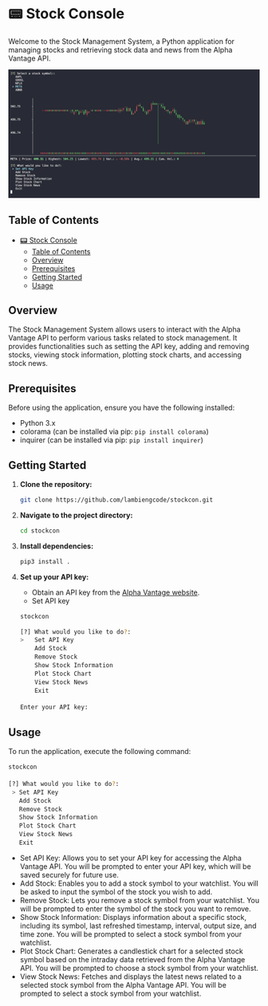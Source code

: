 # 📟 Stock Console

Welcome to the Stock Management System, a Python application for managing stocks and retrieving stock data and news from the Alpha Vantage API.

![Img](./screenshots/screenshot.png)

## Table of Contents
- [📟 Stock Console](#-stock-console)
  - [Table of Contents](#table-of-contents)
  - [Overview](#overview)
  - [Prerequisites](#prerequisites)
  - [Getting Started](#getting-started)
  - [Usage](#usage)

## Overview

The Stock Management System allows users to interact with the Alpha Vantage API to perform various tasks related to stock management. It provides functionalities such as setting the API key, adding and removing stocks, viewing stock information, plotting stock charts, and accessing stock news.

## Prerequisites

Before using the application, ensure you have the following installed:

- Python 3.x
- colorama (can be installed via pip: `pip install colorama`)
- inquirer (can be installed via pip: `pip install inquirer`)

## Getting Started

1. **Clone the repository:**

    ```bash
    git clone https://github.com/lambiengcode/stockcon.git
    ```

2. **Navigate to the project directory:**

    ```bash
    cd stockcon
    ```

3. **Install dependencies:**

    ```bash
    pip3 install .
    ```

4. **Set up your API key:**
   - Obtain an API key from the [Alpha Vantage website](https://www.alphavantage.co/support/#api-key).
   - Set API key

    ```bash
    stockcon
    ```

    ```bash
    [?] What would you like to do?: 
    >   Set API Key
        Add Stock
        Remove Stock
        Show Stock Information
        Plot Stock Chart
        View Stock News
        Exit

    Enter your API key: 
    ```

## Usage

To run the application, execute the following command:

```bash
stockcon

[?] What would you like to do?: 
 > Set API Key
   Add Stock
   Remove Stock
   Show Stock Information
   Plot Stock Chart
   View Stock News
   Exit
```

- Set API Key: Allows you to set your API key for accessing the Alpha Vantage API. You will be prompted to enter your API key, which will be saved securely for future use.
- Add Stock: Enables you to add a stock symbol to your watchlist. You will be asked to input the symbol of the stock you wish to add.
- Remove Stock: Lets you remove a stock symbol from your watchlist. You will be prompted to enter the symbol of the stock you want to remove.
- Show Stock Information: Displays information about a specific stock, including its symbol, last refreshed timestamp, interval, output size, and time zone. You will be prompted to select a stock symbol from your watchlist.
- Plot Stock Chart: Generates a candlestick chart for a selected stock symbol based on the intraday data retrieved from the Alpha Vantage API. You will be prompted to choose a stock symbol from your watchlist.
- View Stock News: Fetches and displays the latest news related to a selected stock symbol from the Alpha Vantage API. You will be prompted to select a stock symbol from your watchlist.